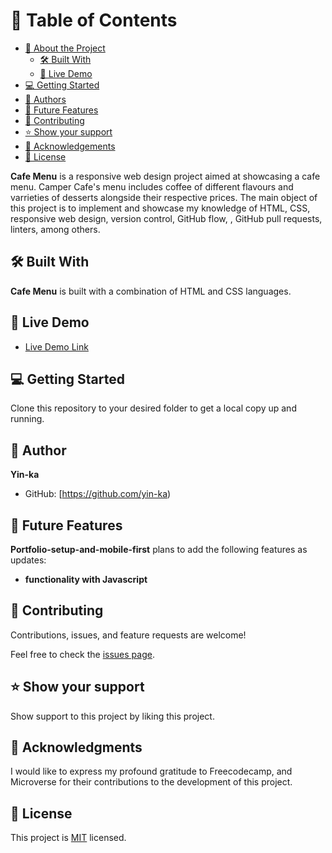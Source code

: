 # 📗 Table of Contents

- [📖 About the Project](#about-project)
  - [🛠 Built With](#built-with)
  - [🚀 Live Demo](#live-demo)
- [💻 Getting Started](#getting-started)
- [👥 Authors](#authors)
- [🔭 Future Features](#future-features)
- [🤝 Contributing](#contributing)
- [⭐️ Show your support](#support)
- [🙏 Acknowledgements](#acknowledgements)
- [📝 License](#license)


**Cafe Menu** is a responsive web design project aimed at showcasing a cafe menu. Camper Cafe's menu includes coffee of different flavours and varrieties of desserts alongside their respective prices. The main object of this project is to implement and showcase my knowledge of HTML, CSS, responsive web design, version control, GitHub flow, , GitHub pull requests, linters, among others.


## 🛠 Built With 
**Cafe Menu** is built with a combination of HTML and CSS languages.

## 🚀 Live Demo 

- [Live Demo Link]()


## 💻 Getting Started 

Clone this repository to your desired folder to get a local copy up and running.


## 👤 **Author**

**Yin-ka**
- GitHub: [https://github.com/yin-ka)


## 🔭 Future Features

**Portfolio-setup-and-mobile-first** plans to add the following features as updates:
-  **functionality with Javascript**


## 🤝 Contributing 

Contributions, issues, and feature requests are welcome!

Feel free to check the [issues page](../../issues/).

## ⭐️ Show your support 

Show support  to this project by liking this project.


## 🙏 Acknowledgments 

I would like to express my profound gratitude to Freecodecamp, and Microverse for their contributions to the development of this project.


## 📝 License 
This project is [MIT](./LICENSE) licensed.
